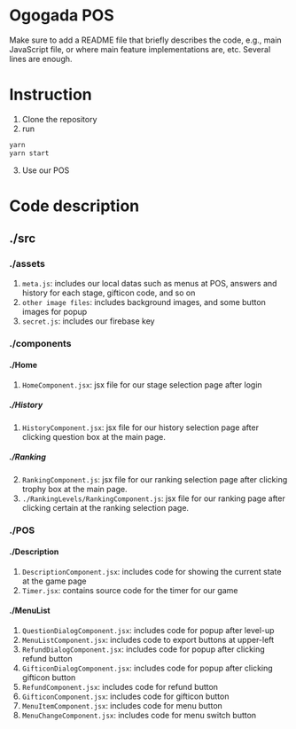 # Ogogada POS

Make sure to add a README file that briefly describes the code, e.g., main JavaScript file, or where main feature implementations are, etc. Several lines are enough.

# Instruction
1. Clone the repository
2. run 
```sh
yarn
yarn start
```
3. Use our POS

# Code description
## ./src
### ./assets
1. ```meta.js```: includes our local datas such as menus at POS, answers and history for each stage, gifticon code, and so on
2. ```other image files```: includes background images, and some button images for popup
3. ```secret.js```: includes our firebase key

### ./components
#### ./Home
1. ```HomeComponent.jsx```: jsx file for our stage selection page after login
##### ./History
1. ```HistoryComponent.jsx```: jsx file for our history selection page after clicking question box at the main page.
##### ./Ranking 
2. ```RankingComponent.js```: jsx file for our ranking selection page after clicking trophy box at the main page.
3. ```./RankingLevels/RankingComponent.js```: jsx file for our ranking page after clicking certain at the ranking selection page.

### ./POS
#### ./Description
1. ```DescriptionComponent.jsx```: includes code for showing the current state at the game page
2. ```Timer.jsx```: contains source code for the timer for our game
#### ./MenuList
1. ```QuestionDialogComponent.jsx```: includes code for popup after level-up
2. ```MenuListComponent.jsx```: includes code to export buttons at upper-left
3. ```RefundDialogComponent.jsx```: includes code for popup after clicking refund button
4. ```GifticonDialogComponent.jsx```: includes code for popup after clicking gifticon button
5. ```RefundComponent.jsx```: includes code for refund button
6. ```GifticonComponent.jsx```: includes code for gifticon button
7. ```MenuItemComponent.jsx```: includes code for menu button
8. ```MenuChangeComponent.jsx```: includes code for menu switch button

